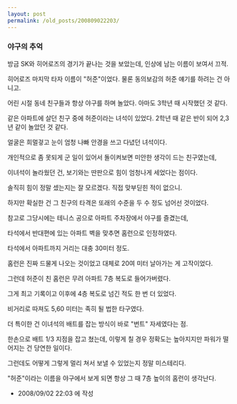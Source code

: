 ```yaml
---
layout: post
permalink: /old_posts/200809022203/
---
```


### 야구의 추억

방금 SK와 히어로즈의 경기가 끝나는 것을 보았는데, 인상에 남는 이름이 보여서 끄적.

히어로즈 마지막 타자 이름이 "허준"이었다. 물론 동의보감의 허준 얘기를 하려는 건 아니고.

어린 시절 동네 친구들과 항상 야구를 하며 놀았다. 아마도 3학년 때 시작했던 것 같다.

같은 아파트에 살던 친구 중에 허준이라는 녀석이 있었다. 2학년 때 같은 반이 되어 2,3년 같이 놀았던 것 같다.

얼굴은 희멀겋고 눈이 엄청 나빠 안경을 쓰고 다녔던 녀석이다.

개인적으로 좀 못되게 군 일이 있어서 돌이켜보면 미안한 생각이 드는 친구였는데,

이녀석이 놀라웠던 건, 보기와는 딴판으로 힘이 엄청나게 세었다는 점이다.

솔직히 힘이 정말 셌는지는 잘 모르겠다. 직접 맞부딛힌 적이 없으니. 

하지만 확실한 건 그 친구의 타격은 또래의 수준을 두 수 정도 넘어선 것이었다.

참고로 그당시에는 테니스 공으로 아파트 주차장에서 야구를 즐겼는데, 

타석에서 반대편에 있는 아파트 벽을 맞추면 홈런으로 인정하였다.

타석에서 아파트까지 거리는 대충 30미터 정도.

홈런은 진짜 드물게 나오는 것이었고 대체로 20여 미터 날아가는 게 고작이었다.

그런데 허준이 친 홈런은 무려 아파트 7층 복도로 들어가버렸다.

그게 최고 기록이고 이후에 4층 복도로 넘긴 적도 한 번 더 있었다.

비거리로 따져도 5,60 미터는 족히 될 법한 타구였다.

더 특이한 건 이녀석의 배트를 잡는 방식이 바로 "번트" 자세였다는 점.

한손으로 배트 1/3 지점을 잡고 쳤는데, 이렇게 칠 경우 정확도는 높아지지만 파워가 떨어지는 건 당연한 일이다.

그런데도 어떻게 그렇게 멀리 쳐서 보낼 수 있었는지 정말 미스테리다.

"허준"이라는 이름을 야구에서 보게 되면 항상 그 때 7층 높이의 홈런이 생각난다.






- 2008/09/02 22:03 에 작성